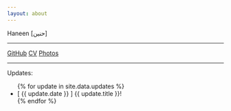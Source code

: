 ```yaml
---
layout: about
---
```



<div class="about-title">Haneen [حنين]</div>

---

<div class="about-nav">
<a href="https://github.com/haneensa" target="_blank">GitHub</a>
<a href="https://drive.google.com/file/d/0B0B0K8GnwBGnVXhBREI3YjJVaGc/view?usp=sharing" target="_blank">CV</a>
<a href="http://haninjafoto.tumblr.com/" target="_blank">Photos</a>
</div>

---


Updates:
<nav>
<ul>
  {% for update in site.data.updates %}
  <li>
[ {{ update.date }} ] {{ update.title }}!
  </li>
  {% endfor %}
</ul>
</nav>
